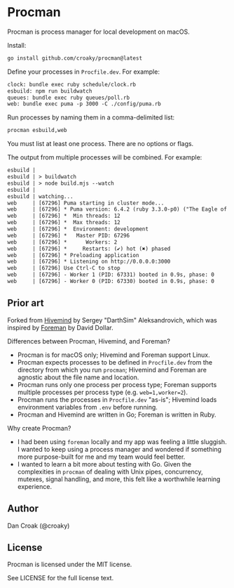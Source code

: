 # Procman

Procman is process manager for local development on macOS.

Install:

```bash
go install github.com/croaky/procman@latest
```

Define your processes in `Procfile.dev`. For example:

```txt
clock: bundle exec ruby schedule/clock.rb
esbuild: npm run buildwatch
queues: bundle exec ruby queues/poll.rb
web: bundle exec puma -p 3000 -C ./config/puma.rb
```

Run processes by naming them in a comma-delimited list:

```bash
procman esbuild,web
```

You must list at least one process.
There are no options or flags.

The output from multiple processes will be combined. For example:

```txt
esbuild |
esbuild | > buildwatch
esbuild | > node build.mjs --watch
esbuild |
esbuild | watching...
web     | [67296] Puma starting in cluster mode...
web     | [67296] * Puma version: 6.4.2 (ruby 3.3.0-p0) ("The Eagle of Durango")
web     | [67296] *  Min threads: 12
web     | [67296] *  Max threads: 12
web     | [67296] *  Environment: development
web     | [67296] *   Master PID: 67296
web     | [67296] *      Workers: 2
web     | [67296] *     Restarts: (✔) hot (✖) phased
web     | [67296] * Preloading application
web     | [67296] * Listening on http://0.0.0.0:3000
web     | [67296] Use Ctrl-C to stop
web     | [67296] - Worker 1 (PID: 67331) booted in 0.9s, phase: 0
web     | [67296] - Worker 0 (PID: 67330) booted in 0.9s, phase: 0
```

## Prior art

Forked from [Hivemind](https://github.com/DarthSim/hivemind) by Sergey "DarthSim" Aleksandrovich,
which was inspired by [Foreman](https://github.com/ddollar/foreman) by David Dollar.

Differences between Procman, Hivemind, and Foreman?

- Procman is for macOS only; Hivemind and Foreman support Linux.
- Procman expects processes to be defined in `Procfile.dev` from the directory
  from which you run `procman`; Hivemind and Foreman are agnostic about the file
  name and location.
- Procman runs only one process per process type; Foreman supports multiple
  processes per process type (e.g. `web=1,worker=2`).
- Procman runs the processes in `Procfile.dev` "as-is"; Hivemind loads
  environment variables from `.env` before running.
- Procman and Hivemind are written in Go; Foreman is written in Ruby.

Why create Procman?

- I had been using `foreman` locally and my app was feeling a little sluggish.
  I wanted to keep using a process manager and wondered if something more
  purpose-built for me and my team would feel better.
- I wanted to learn a bit more about testing with Go. Given the complexities in
  `procman` of dealing with Unix pipes, concurrency, mutexes, signal handling,
  and more, this felt like a worthwhile learning experience.

## Author

Dan Croak (@croaky)

## License

Procman is licensed under the MIT license.

See LICENSE for the full license text.
